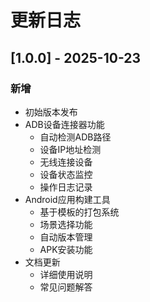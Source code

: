 # 更新日志

## [1.0.0] - 2025-10-23
### 新增
- 初始版本发布
- ADB设备连接器功能
  - 自动检测ADB路径
  - 设备IP地址检测
  - 无线连接设备
  - 设备状态监控
  - 操作日志记录
- Android应用构建工具
  - 基于模板的打包系统
  - 场景选择功能
  - 自动版本管理
  - APK安装功能
- 文档更新
  - 详细使用说明
  - 常见问题解答